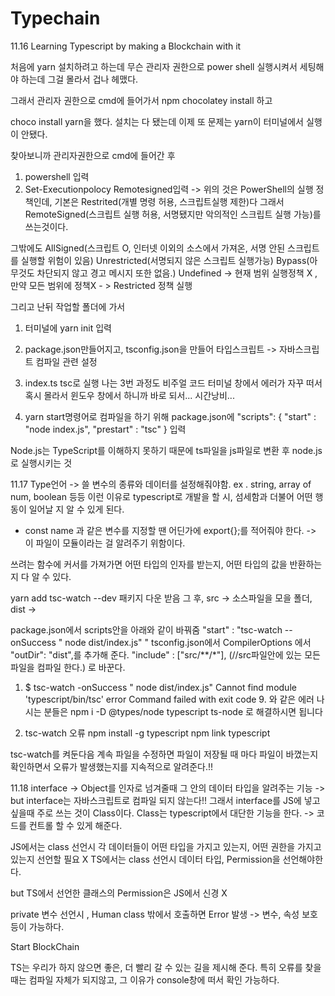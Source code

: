 # Typechain
11.16
Learning Typescript by making a Blockchain with it

처음에 yarn 설치하려고 하는데 무슨 관리자 권한으로 power shell 실행시켜서 세팅해야 하는데 그걸 몰라서 겁나 헤맸다.

그래서 관리자 권한으로 cmd에 들어가서 npm chocolatey install 하고

choco install yarn을 했다. 설치는 다 됐는데 이제 또 문제는 yarn이 터미널에서 실행이 안됐다.

찾아보니까 관리자권한으로 cmd에 들어간 후 

1. powershell 입력
2. Set-Executionpolocy Remotesigned입력
-> 위의 것은 PowerShell의 실행 정책인데, 
기본은 Restrited(개별 명령 허용, 스크립트실행 제한)다
그래서 RemoteSigned(스크립트 실행 허용, 서명됐지만 악의적인 스크립트 실행 가능)를 쓰는것이다.

그밖에도 AllSigned(스크립트 O, 인터넷 이외의 소스에서 가져온, 서명 안된 스크립트를 실행할 위험이 있음)
Unrestricted(서명되지 않은 스크립트 실행가능)
Bypass(아무것도 차단되지 않고 경고 메시지 또한 없음.)
Undefined -> 현재 범위 실행정책 X ,
만약 모든 범위에 정책X - > Restricted 정책 실행

그리고 난뒤 작업할 폴더에 가서
1. 터미널에 yarn init 입력
2. package.json만들어지고, tsconfig.json을 만들어 
타입스크립트 -> 자바스크립트 컴파일 관련 설정
3. index.ts tsc로 실행 
나는 3번 과정도 비주얼 코드 터미널 창에서 에러가 자꾸 떠서 혹시 몰라서 윈도우 창에서 하니까 바로 되서... 시간낭비...

4. yarn start명령어로 컴파일을 하기 위해
package.json에 
"scripts": {
    "start" : "node index.js",
    "prestart" : "tsc"
}
입력

Node.js는 TypeScript를 이해하지 못하기 때문에 
ts파일을 js파일로 변환 후 node.js로 실행시키는 것 

11.17 
Type언어 -> 쓸 변수의 종류와 데이터를 설정해줘야함.
ex . string, array of num, boolean 등등
이런 이유로 typescript로 개발을 할 시,
섬세함과 더불어 어떤 행동이 일어날 지 알 수 있게 된다.

+ const name 과 같은 변수를 지정할 땐 어딘가에 
export{};를 적어줘야 한다. -> 이 파일이 모듈이라는 걸
알려주기 위함이다.

쓰려는 함수에 커서를 가져가면 어떤 타입의 인자를 받는지,
어떤 타입의 값을 반환하는지 다 알 수 있다.

yarn add tsc-watch --dev 패키지 다운 받음
그 후, src -> 소스파일을 모을 폴더, dist ->

package.json에서 scripts안을 아래와 같이 바꿔줌
"start" : "tsc-watch --onSuccess \" node dist/index.js\" "
tsconfig.json에서 
CompilerOptions 에서
"outDir": "dist",를 추가해 준다.
"include" : ["src/**/*"], (//src파일안에 있는 모든 파일을 컴파일 한다.) 로 바꾼다.

1. $ tsc-watch -onSuccess " node dist/index.js"
Cannot find module 'typescript/bin/tsc'
error Command failed with exit code 9. 와 같은 에러 나시는 분들은
npm i -D @types/node typescript ts-node 로 해결하시면 됩니다

2. tsc-watch 오류 
npm install -g typescript
npm link typescript
    
    
tsc-watch를 켜둔다음 계속 파일을 수정하면
파일이 저장될 때 마다 파일이 바꼈는지 확인하면서 
오류가 발생했는지를 지속적으로 알려준다.!!

11.18
interface -> Object를 인자로 넘겨줄때 그 안의 데이터 타입을 알려주는 기능
-> but interface는 자바스크립트로 컴파일 되지 않는다!!
그래서 interface를 JS에 넣고 싶을때 주로 쓰는 것이 Class이다.
Class는 typescript에서 대단한 기능을 한다.
-> 코드를 컨트롤 할 수 있게 해준다.

JS에서는 class 선언시 각 데이터들이 어떤 타입을 가지고 있는지, 어떤 권한을 가지고 있는지 선언할 필요 X
TS에서는 class 선언시 데이터 타입, Permission을 선언해야한다.

but TS에서 선언한 클래스의 Permission은 JS에서 신경 X

private 변수 선언시 , Human class 밖에서 호출하면 Error 발생 -> 변수, 속성 보호등이 가능하다.

Start BlockChain

TS는 우리가 하지 않으면 좋은, 더 빨리 갈 수 있는 길을 제시해 준다. 특히 오류를 찾을 때는 컴파일 자체가 되지않고, 그 이유가 console창에 떠서 확인 가능하다.
